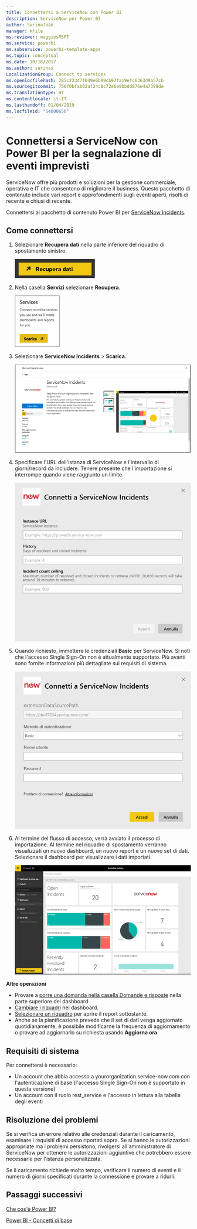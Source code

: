 ```yaml
---
title: Connettersi a ServiceNow con Power BI
description: ServiceNow per Power BI
author: SarinaJoan
manager: kfile
ms.reviewer: maggiesMSFT
ms.service: powerbi
ms.subservice: powerbi-template-apps
ms.topic: conceptual
ms.date: 10/16/2017
ms.author: sarinas
LocalizationGroup: Connect to services
ms.openlocfilehash: 285c22347f049e6b99cb97fa19efc6363d9b57cb
ms.sourcegitcommit: 750f0bfab02af24c8c72e6e9bbdd876e4a7399de
ms.translationtype: HT
ms.contentlocale: it-IT
ms.lasthandoff: 01/04/2019
ms.locfileid: "54008650"
---
```

# <a name="connect-to-servicenow-with-power-bi-for-incident-reporting"></a>Connettersi a ServiceNow con Power BI per la segnalazione di eventi imprevisti
ServiceNow offre più prodotti e soluzioni per la gestione commerciale, operativa e IT che consentono di migliorare il business. Questo pacchetto di contenuto include vari report e approfondimenti sugli eventi aperti, risolti di recente e chiusi di recente.  

Connettersi al pacchetto di contenuto Power BI per [ServiceNow Incidents](https://app.powerbi.com/getdata/services/servicenow).

## <a name="how-to-connect"></a>Come connettersi
1. Selezionare **Recupera dati** nella parte inferiore del riquadro di spostamento sinistro.
   
   ![](media/service-connect-to-servicenow/pbi_getdata.png) 
2. Nella casella **Servizi** selezionare **Recupera**.
   
   ![](media/service-connect-to-servicenow/pbi_getservices.png) 
3. Selezionare **ServiceNow Incidents** \> **Scarica**.
   
   ![](media/service-connect-to-servicenow/connect.png)
4. Specificare l'URL dell'istanza di ServiceNow e l'intervallo di giorni/record da includere. Tenere presente che l'importazione si interrompe quando viene raggiunto un limite.
   
   ![](media/service-connect-to-servicenow/params.png)
5. Quando richiesto, immettere le credenziali **Basic** per ServiceNow. Si noti che l'accesso Single Sign-On non è attualmente supportato. Più avanti sono fornite informazioni più dettagliate sui requisiti di sistema.
   
   ![](media/service-connect-to-servicenow/creds.png)
6. Al termine del flusso di accesso, verrà avviato il processo di importazione. Al termine nel riquadro di spostamento verranno visualizzati un nuovo dashboard, un nuovo report e un nuovo set di dati. Selezionare il dashboard per visualizzare i dati importati.
   
    ![](media/service-connect-to-servicenow/dashboard.png)

**Altre operazioni**

* Provare a [porre una domanda nella casella Domande e risposte](consumer/end-user-q-and-a.md) nella parte superiore del dashboard
* [Cambiare i riquadri](service-dashboard-edit-tile.md) nel dashboard.
* [Selezionare un riquadro](consumer/end-user-tiles.md) per aprire il report sottostante.
* Anche se la pianificazione prevede che il set di dati venga aggiornato quotidianamente, è possibile modificarne la frequenza di aggiornamento o provare ad aggiornarlo su richiesta usando **Aggiorna ora**

## <a name="system-requirements"></a>Requisiti di sistema
Per connettersi è necessario:  

* Un account che abbia accesso a yourorganization.service-now.com con l'autenticazione di base (l'accesso Single Sign-On non è supportato in questa versione)  
* Un account con il ruolo rest_service e l'accesso in lettura alla tabella degli eventi  

## <a name="troubleshooting"></a>Risoluzione dei problemi
Se si verifica un errore relativo alle credenziali durante il caricamento, esaminare i requisiti di accesso riportati sopra. Se si hanno le autorizzazioni appropriate ma i problemi persistono, rivolgersi all'amministratore di ServiceNow per ottenere le autorizzazioni aggiuntive che potrebbero essere necessarie per l'istanza personalizzata.

Se il caricamento richiede molto tempo, verificare il numero di eventi e il numero di giorni specificati durante la connessione e provare a ridurli.

## <a name="next-steps"></a>Passaggi successivi
[Che cos'è Power BI?](power-bi-overview.md)

[Power BI - Concetti di base](consumer/end-user-basic-concepts.md)

